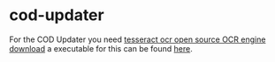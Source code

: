 # cod-updater

For the COD Updater you need [tesseract ocr open source OCR engine download](https://github.com/tesseract-ocr/tesseract) a executable for this can be found [here](http://digi.bib.uni-mannheim.de/tesseract/tesseract-ocr-setup-4.00.00dev.exe).
